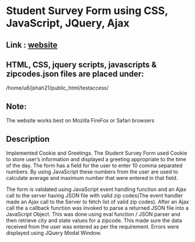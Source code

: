 # Student Survey Form using CSS, JavaScript, JQuery, Ajax

## Link : [website](http://mason.gmu.edu/~jshah21/testaccess/)

## HTML, CSS, jquery scripts, javascripts & zipcodes.json files are placed under:
/home/u6/jshah21/public_html/testaccess/

## Note:
The website works best on Mozilla FireFox or Safari browsers

## Description
Implemented Cookie and Greetings. The Student Survey Form used Cookie to store user’s information and displayed a greeting appropriate to the time of the day. The form has a field for the user to enter 10 comma separated numbers. By using JavaScript these numbers from the user are used to calculate average and maximum number that were entered in that field.  

The form is validated using JavaScript event handling function and an Ajax call to the server having JSON file with valid zip codes(The event handler made an Ajax call to the Server to fetch list of valid zip codes). After an Ajax call the a callback function was invoked  to parse a returned JSON file into a JavaScript Object. This was done using eval function / JSON parser and then retrieve city and state values for a zipcode. This made sure the data received from the user was entered as per the requirement. Errors were displayed using JQuery Modal Window. 
